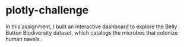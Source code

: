 # plotly-challenge

In this assignment, I built an interactive dashboard to explore the Belly Button Biodiversity dataset, which catalogs the microbes that colonize human navels.

